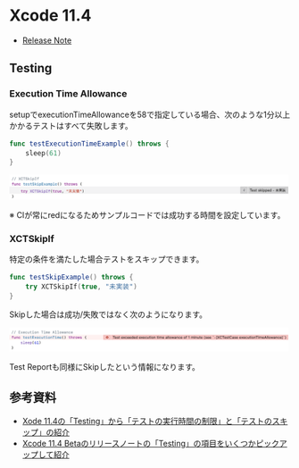 # Xcode 11.4
 - [Release Note](https://developer.apple.com/documentation/xcode_release_notes/xcode_11_4_release_notes)

## Testing
### Execution Time Allowance
setupでexecutionTimeAllowanceを58で指定している場合、次のような1分以上かかるテストはすべて失敗します。

```swift
func testExecutionTimeExample() throws {
	sleep(61)
}
```

<img src="./img/xctskipif.png" width=500>

※ CIが常にredになるためサンプルコードでは成功する時間を設定しています。


### XCTSkipIf
特定の条件を満たした場合テストをスキップできます。

```swift
func testSkipExample() throws {
	try XCTSkipIf(true, "未実装")
}
```

Skipした場合は成功/失敗ではなく次のようになります。

<img src="./img/execution_time_allowance.png" width=500>

Test Reportも同様にSkipしたという情報になります。


## 参考資料
   - [Xode 11.4の「Testing」から「テストの実行時間の制限」と「テストのスキップ」の紹介](https://note.com/tarappo/n/n4af7c51334c5)
   - [Xcode 11.4  Betaのリリースノートの「Testing」の項目をいくつかピックアップして紹介](https://note.com/tarappo/n/na357aeefabe9)
